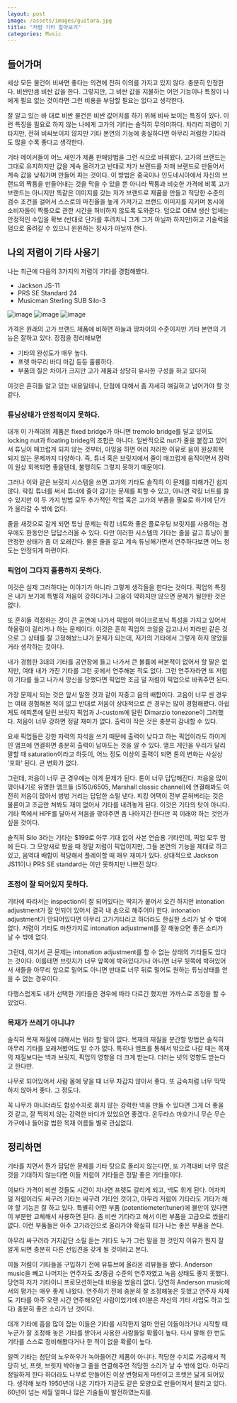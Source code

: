 ```yaml
---
layout: post
image: /assets/images/guitara.jpg
title: "저렴 기타 알아보기"
categories: Music
---
```


## 들어가며

세상 모든 물건이 비싸면 좋다는 의견에 전혀 이의를 가지고 있지 않다. 충분히 인정한다. 비싼만큼 비싼 값을 한다. 그렇지만, 그 비싼 값을 지불하는 어떤 기능이나 특징이 나에게 필요 없는 것이라면 그런 비용을 부담할 필요는 없다고 생각한다.

잘 알고 있는 바 대로 비싼 물건은 비싼 값어치를 하기 위해 비싸 보이는 특징이 있다. 이런 특징을 필요로 하지 않는 나에게 고가의 기타는 솔직히 무의미하다. 차라리 저렴이 기타지만, 전혀 비싸보이지 않지만 기타 본연의 기능에 충실하다면 아무리 저렴한 기타라도 많을 수록 좋다고 생각한다.

기타 메이커들이 어느 새인가 제품 판매방법을 그런 식으로 바꿔왔다. 고가의 브랜드는 그대로 유지하지만 값을 계속 올려가고 반대로 저가 브랜드를 자매 브랜드로 만들어서 계속 값을 낮춰가며 만들어 파는 것이다. 이 방법은 중국이나 인도네시아에서 자신의 브랜드의 짝퉁을 만들어내는 것을 막을 수 있을 뿐 아니라 짝퉁과 비슷한 가격에 비록 고가 브랜드는 아니지만 똑같은 이미지를 갖는 저가 브랜드로 제품을 만들고 적당한 수준의 검수 조건을 걸어서 스스로의 마진율을 높게 가져가고 브랜드 이미지를 지키며 동시에 소비자들이 짝퉁으로 관한 시간을 허비하지 않도록 도와준다. 덤으로 OEM 생산 업체는 안정적인 수입을 확보 (반대로 단가를 후려치니 그게 그거 아닐까 하지만)하고 기술력을 덤으로 올려갈 수 있으니 윈윈하는 장사가 아닐까 한다.

## 나의 저렴이 기타 사용기

나는 최근에 다음의 3가지의 저렴이 기타를 경험해봤다. 
- Jackson JS-11
- PRS SE Standard 24
- Musicman Sterling SUB Silo-3

![image](/assets/images/guitara.jpg)
![image](/assets/images/guitarb.jpg)
![image](/assets/images/guitarc.jpg)

가격은 원래의 고가 브랜드 제품에 비하면 하늘과 땅차이의 수준이지만 기타 본연의 기능은 잘하고 있다. 장점을 정리해보면
- 기타의 완성도가 매우 높다. 
- 프렛 마무리 바디 마감 등등 훌륭하다.
- 부품의 질은 차이가 크지만 고가 제품과 상당히 유사한 구성을 하고 있다히

이것은 흔히들 알고 있는 내용일테니, 단점에 대해서 좀 자세히 얘길하고 넘어가야 할 것 같다.

### 튜닝상태가 안정적이지 못하다.

대개 이 가격대의 제품은 fixed bridge가 아니면 tremolo bridge를 달고 있어도 locking nut과 floating brideg의 조합은 아니다. 일반적으로 nut가 줄을 붙잡고 있어서 튜닝이 매끄럽게 되지 않는 것부터, 아밍을 하면 어러 저러한 이유로 음이 원상회복 되지 않는 문제까지 다양하다. 즉, 튜너 혹은 브릿지에서 줄이 매끄럽게 움직이면서 장력이 원상 회복되면 좋을텐데, 불행히도 그렇지 못하기 때문이다. 

그러나 이와 같은 브릿지 시스템을 쓰면 고가의 기타도 솔직히 이 문제를 피해가긴 쉽지 않다. 락킹 튜너를 써서 튜너에 줄이 감기는 문제를 피할 수 있고, 아니면 락킹 너트를 쓸 수 있지만 이 두 가지 방법 모두 추가적인 작업 혹은 고가의 부품을 필요로 하기에 단가가 올라갈 수 밖에 없다.

줄을 새것으로 갈게 되면 튜닝 문제는 락킹 너트와 좋은 플로우팅 브릿지를 사용하는 경우에도 한동안은 답답스러울 수 있다. 다만 이러한 시스템의 기타는 줄을 갈고 튜닝이 불안정한 상태가 좀 더 오래간다. 물론 줄을 갈고 계속 튜닝해가면서 연주하다보면 어느 정도는 안정되게 마련이다.

### 픽업이 그다지 훌륭하지 못하다.

이것은 실제 그러하다는 이야기가 아니라 그렇게 생각들을 한다는 것이다. 픽업의 특징은 내가 보기에 특별히 저음이 강하다거나 고음이 약하지만 않으면 문제가 될만한 것은 없다.

또 흔히들 걱정하는 것이 큰 공연에 나가서 픽업이 마이크로포닉 특성을 가지고 있어서 하울링이 걸리거나 하는 문제이다. 이것은 흔히 픽업의 코일을 감고나서 파라핀 같은 것으로 그 상태를 잘 고정해놨느냐가 문제가 되는데, 저가의 기타에서 그렇게 하지 않았을거라 생각하는 것이다.

내가 경험한 3대의 기타를 공연장에 들고 나가서 큰 볼륨에 써본적이 없어서 할 말은 없지만, 여태 내가 가진 기타를 그런 곳에서 연주해본 적도 없다. 그런 연주자라면 또 저렴이 기타를 들고 나가서 망신을 당했다면 픽업만 조금 덜 저렴이 픽업으로 바꿔주면 된다. 

가장 문제시 되는 것은 앞서 말한 것과 같이 저중고 음의 배합이다. 고음이 너무 센 경우는 여태 경험해본 적이 없고 반대로 저음이 상대적으로 큰 경우는 많이 경험해봤다. 아쉽게도 에피폰에 달린 브릿지 픽업과 J-custom에 달린 Dimarzio tonezone이 그러했다. 저음이 너무 강하면 정말 재미가 없다. 출력이 작은 것은 충분히 감내할 수 있다. 

요새 픽업들은 강한 자력의 자석을 쓰기 때문에 출력이 낮다고 하는 픽업이라도 하이게인 앰프에 연결하면 충분히 출력이 남아도는 것을 알 수 있다. 앰프 게인을 우리가 달리 말할 때 saturation이라고 하듯이, 어느 정도 이상의 출력이 되면 톤의 변화는 사실상 '포화' 된다. 큰 변화가 없다.

그런데, 저음이 너무 큰 경우에는 이게 문제가 된다. 톤이 너무 답답해진다. 저음을 많이 깎아내기로 유명한 앰프들 (5150/6505, Marshall classic channel)에 연결해봐도 여전히 저음이 많아서 벙벙 거리는 답답한 소릴 낸다. 피킹 어택이 전부 묻혀버리는 것은 물론이고 조금만 쳐봐도 재미 없어서 기타를 내려놓게 된다. 이것은 기타의 탓이 아니다. 기타 쪽에서 HPF를 달아서 저음을 깎아주면 좀 나아지긴 한다만 꼭 이래야 하는 것인가 싶을 것이다.

솔직히 Silo 3라는 기타는 $199로 아무 기대 없이 사본 연습용 기타인데, 픽업 모두 맘에 든다. 그 모양새로 봤을 때 정말 저렴이 픽업이지만, 그들 본연의 기능을 제대로 하고 있고, 음역대 배합이 적당해서 플레이할 때 매우 재미가 있다. 상대적으로 Jackson JS11이나 PRS SE standard는 이만 못하지만 나쁘진 않다.

### 조정이 잘 되어있지 못하다.

기타에 따라서는 inspection이 잘 되어있다는 딱지가 붙어서 오긴 하지만 intonation adjustment가 잘 안되어 있어서 결국 내 손으로 해주어야 한다. intonation adjustment가 안되어있다면 아무리 고가기타라고 하더라도 한심한 소리가 날 수 밖에 없다. 저렴이 기타도 마찬가지로 intonation adjustment를 잘 해놓으면 좋은 소리가 날 수 밖에 없다.

그런데, 여기서 큰 문제는 intonation adjustment를 할 수 없는 상태의 기타들도 있다는 것이다. 이를테면 브릿지가 너무 앞쪽에 박혀있다거나 아니면 너무 뒷쪽에 박혀있어서 새들을 아무리 앞으로 밀어도 아니면 반대로 너무 뒤로 밀어도 원하는 튜닝상태를 얻을 수 없는 경우이다. 

다행스럽게도 내가 선택한 기타들은 경우에 따라 다르긴 했지만 가까스로 조정을 할 수 있었다.

### 목재가 쓰레기 아니냐?

솔직히 목재 재질에 대해서는 뭐라 할 말이 없다. 목재의 재질을 분간할 방법은 솔직히 아무리 기타를 오래쳐봤어도 알 수가 없다. 특히나 앰프를 통해서 밖으로 나갈 때는 목재의 재질보다는 넥과 브릿지, 픽업의 영향을 더 크게 받는다. 더러는 넛의 영향도 받는다고 한다만.

나무로 되어있어서 사람 몸에 닿을 때 너무 차갑지 않아서 좋다. 또 금속처럼 너무 딱딱하지 않아서 좋다. 그 정도다. 

꼭 나무가 아니더라도 합성수지로 휘지 않는 강력한 넥을 만들 수 있다면 그게 더 좋을 것 같고, 잘 찍히지 않는 강력한 바디가 있었으면 좋겠다. 온두라스 마호가니 무슨 무슨 가구에나 들어갈 법한 목재 이름들 별로 관심없다. 

## 정리하면

기타를 치면서 뭔가 답답한 문제를 기타 탓으로 돌리지 않는다면, 또 가격대비 너무 많은 것을 기대하지 않는다면 이들 저렴이 기타들은 정말 좋은 기타들이다. 

이보다 가격이 비싼 것들도 시간이 지나면 프렛도 갈리게 되고, 넥도 휘게 된다. 어차피 덜 저렴이라도 싸구려 기타는 싸구려 기타인 것이고, 아무리 저렴이 기타라도 기타가 해야 할 기능은 잘 하고 있다. 특별히 어떤 부품 (potentiometer/tuner)에 불만이 있다면 이 부분만 교체해서 사용하면 된다. 좀 비싼 기타라고 해서 이런 부품을 고급으로 썼을리 없다. 이런 부품들은 아주 고가라인으로 올라가야 확실히 티가 나는 좋은 부품을 쓴다. 

아무리 싸구려라 거지같단 소릴 듣는 기타도 누가 그런 말을 한 것인지 이유가 뭔지 잘 알게 되면 충분히 다른 선입견을 갖게 될 것이라고 본다.  

이들 저렴이 기타들을 구입하기 전에 유튜브에 올라온 리뷰들을 봤다. Anderson music을 빼고 나머지는 연주자도 초/중급 수준의 연주자였고 녹음 상태도 좋지 못했다. 당연히 저가 기타이니 프로모션하는데 비용을 썼을리 없다. 당연히 Anderson music에서의 평가는 매우 좋게 나왔다. 연주하기 전에 충분히 잘 조정해놓은 듯했고 연주자 자체도 기타를 아주 오랜 시간 연주해오던 사람이었기에 (이분은 자신의 기타 사업도 하고 있다) 충분히 좋은 소리가 난 것이다.

대개 기타에 흠을 많이 잡는 이들은 기타를 시작한지 얼마 안된 이들이라거나 시작할 때 누군가 잘 조정해 놓은 기타를 받아서 사용한 사람들일 확률이 높다. 다시 말해 한 번도 기타를 스스로 정비해봤다거나 한 적이 없을 확률이 높다. 

일렉 기타는 첨단의 노우하우가 녹아들어간 제품이 아니다. 적당한 수치로 가공해서 적당히 넛, 프렛, 브릿지 박아놓고 줄을 연결해주면 적당한 소리가 날 수 밖에 없다. 아무리 정밀하게 한다 하더라도 나무로 만들어진 이상 변형되게 마련이고 프렛은 닳게 되어있다. 생각해 보라 1950년대 나온 기타가 지금도 같은 모양으로 만들어져서 팔리고 있다. 60년이 넘는 세월 얼마나 많은 기술들이 발전하였는지를. 

